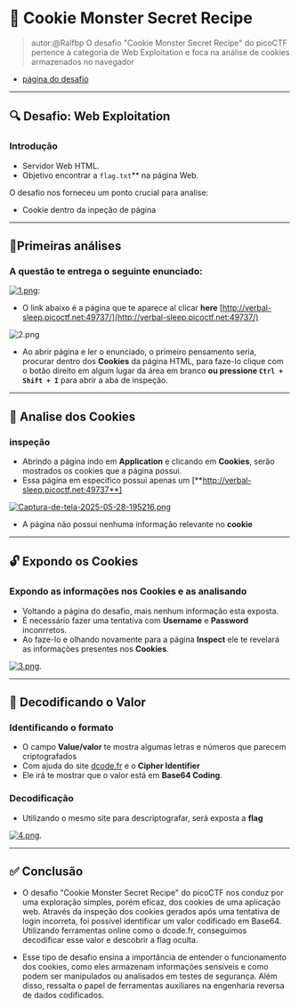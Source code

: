 # 🧠 Cookie Monster Secret Recipe 

> autor:@Ralfbp
  O desafio "Cookie Monster Secret Recipe" do picoCTF pertence à categoria de Web Exploitation e foca na análise de cookies armazenados no navegador  
  - [página do desafio](https://play.picoctf.org/practice/challenge/469)
------------
## 🔍 Desafio: Web Exploitation

### Introdução 

 * Servidor Web HTML.
 * Objetivo encontrar a `flag.txt`** na página Web.

O desafio nos forneceu um ponto crucial para analise:
 * Cookie dentro da inpeção de página

------------

## 🧪Primeiras análises 

### A questão te entrega o seguinte enunciado:

[![1.png](https://i.postimg.cc/765XbVZJ/1.png)](https://postimg.cc/9RjynyTc):

 *  O link abaixo é a página que te aparece al clicar **here** [http://verbal-sleep.picoctf.net:49737/](http://verbal-sleep.picoctf.net:49737/)

![2.png](https://i.postimg.cc/8zK6sfXq/2.png)
 * Ao abrir página e ler o enunciado, o primeiro pensamento seria, procurar dentro dos **Cookies** da página HTML, para faze-lo clique com o botão direito em algum lugar da área em branco **ou pressione `Ctrl + Shift + I`** para abrir a aba de inspeção.
-----------
## 🍪 Analise dos **Cookies**

### inspeção 

* Abrindo a página indo em **Application** e  clicando em **Cookies**, serão mostrados os cookies que a página possui.
* Essa página em especifico possui apenas um [**http://verbal-sleep.picoctf.net:49737**]
 
[![Captura-de-tela-2025-05-28-195216.png](https://i.postimg.cc/2yDzmWgp/Captura-de-tela-2025-05-28-195216.png)](https://postimg.cc/Kk0XD1ZQ)

* A página não possui nenhuma informação relevante no **cookie**

--------
## 🔓 Expondo os Cookies

### Expondo as informações nos Cookies e as analisando

* Voltando a página do desafio, mais nenhum informação esta exposta.
* É necessário fazer uma tentativa com **Username** e **Password** inconrretos.
* Ao faze-lo e olhando novamente para a página **Inspect** ele te revelará as informações presentes nos **Cookies**.

[![3.png](https://i.postimg.cc/RFwdc0wv/3.png)](https://postimg.cc/8JPLGNyY).

------

## 🧬 Decodificando o Valor

### Identificando o formato

* O campo **Value/valor** te mostra algumas letras e números que parecem criptografados 
* Com ajuda do site [dcode.fr](https://www.dcode.fr) e o  **Cipher Identifier**
* Ele irá te mostrar que o valor está em **Base64 Coding**.
###  Decodificação
* Utilizando o mesmo site para descriptografar, será exposta a **flag**
  
[![4.png](https://i.postimg.cc/7L00RWhV/4.png)](https://postimg.cc/8Fk7JwhJ).

-------

## ✅ Conclusão
* O desafio "Cookie Monster Secret Recipe" do picoCTF nos conduz por uma exploração simples, porém eficaz, dos cookies de uma aplicação web. Através da inspeção dos cookies gerados após uma tentativa de login incorreta, foi possível identificar um valor codificado em Base64. Utilizando ferramentas online como o dcode.fr, conseguimos decodificar esse valor e descobrir a flag oculta.

* Esse tipo de desafio ensina a importância de entender o funcionamento dos cookies, como eles armazenam informações sensíveis e como podem ser manipulados ou analisados em testes de segurança. Além disso, ressalta o papel de ferramentas auxiliares na engenharia reversa de dados codificados.



